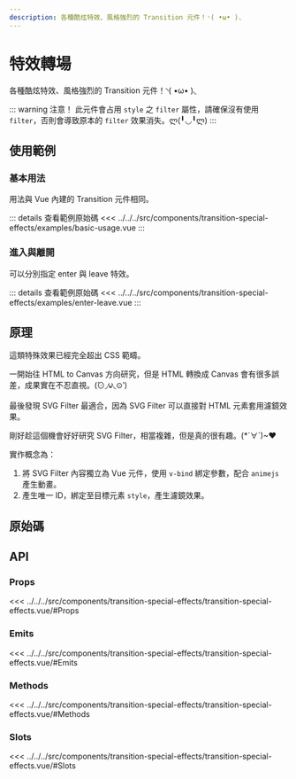 ```yaml
---
description: 各種酷炫特效、風格強烈的 Transition 元件！◝( •ω• )◟
---
```


<script setup>
import SourceLinkList from '../../../src/components/source-link-list.vue'

import BasicUsage from '../../../src/components/transition-special-effects/examples/basic-usage.vue'
import EnterLeave from '../../../src/components/transition-special-effects/examples/enter-leave.vue'
</script>

# 特效轉場 <Badge type="info" text="transition" />

各種酷炫特效、風格強烈的 Transition 元件！◝( •ω• )◟

::: warning 注意！
此元件會占用 `style` 之 `filter` 屬性，請確保沒有使用 `filter`，否則會導致原本的 `filter` 效果消失。ლ(╹◡╹ლ)
:::

## 使用範例

### 基本用法

用法與 Vue 內建的 Transition 元件相同。

<basic-usage/>

::: details 查看範例原始碼
<<< ../../../src/components/transition-special-effects/examples/basic-usage.vue
:::

### 進入與離開

可以分別指定 enter 與 leave 特效。

<enter-leave/>

::: details 查看範例原始碼
<<< ../../../src/components/transition-special-effects/examples/enter-leave.vue
:::

## 原理

這類特殊效果已經完全超出 CSS 範疇。

一開始往 HTML to Canvas 方向研究，但是 HTML 轉換成 Canvas 會有很多誤差，成果實在不忍直視。(́⊙◞౪◟⊙‵)

最後發現 SVG Filter 最適合，因為 SVG Filter 可以直接對 HTML 元素套用濾鏡效果。

剛好趁這個機會好好研究 SVG Filter，相當複雜，但是真的很有趣。(*´∀`)~♥

實作概念為：

1. 將 SVG Filter 內容獨立為 Vue 元件，使用 `v-bind` 綁定參數，配合 `animejs` 產生動畫。
1. 產生唯一 ID，綁定至目標元素 `style`，產生濾鏡效果。

## 原始碼

<source-link-list name="transition-special-effects"/>

## API

### Props

<<< ../../../src/components/transition-special-effects/transition-special-effects.vue/#Props

### Emits

<<< ../../../src/components/transition-special-effects/transition-special-effects.vue/#Emits

### Methods

<<< ../../../src/components/transition-special-effects/transition-special-effects.vue/#Methods

### Slots

<<< ../../../src/components/transition-special-effects/transition-special-effects.vue/#Slots
